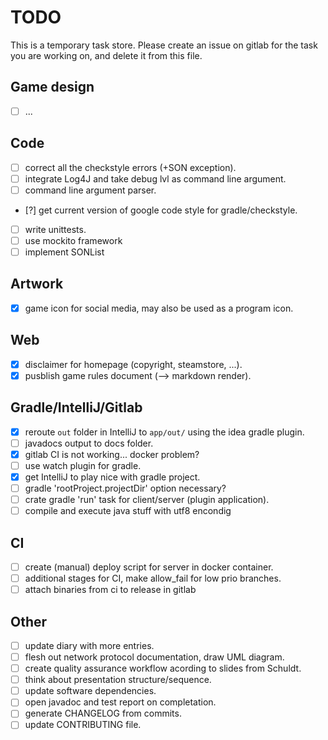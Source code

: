 # TODO
This is a temporary task store. Please create an issue on gitlab for the task you are working on, and delete it from this file.

## Game design
* [ ] ...

## Code
* [ ] correct all the checkstyle errors (+SON exception).
* [ ] integrate Log4J and take debug lvl as command line argument.
* [ ] command line argument parser.
* [?] get current version of google code style for gradle/checkstyle.
* [ ] write unittests.
* [ ] use mockito framework
* [ ] implement SONList

## Artwork
* [X] game icon for social media, may also be used as a program icon.

## Web
* [X] disclaimer for homepage (copyright, steamstore, ...).
* [X] pusblish game rules document (--> markdown render).

## Gradle/IntelliJ/Gitlab
* [X] reroute ``out`` folder in IntelliJ to ``app/out/`` using the idea gradle plugin.
* [ ] javadocs output to docs folder.
* [X] gitlab CI is not working... docker problem?
* [ ] use watch plugin for gradle.
* [X] get IntelliJ to play nice with gradle project.
* [ ] gradle 'rootProject.projectDir' option necessary?
* [ ] crate gradle 'run' task for client/server (plugin application).
* [ ] compile and execute java stuff with utf8 encondig

## CI
* [ ] create (manual) deploy script for server in docker container.
* [ ] additional stages for CI, make allow_fail for low prio branches.
* [ ] attach binaries from ci to release in gitlab

## Other
* [ ] update diary with more entries.
* [ ] flesh out network protocol documentation, draw UML diagram.
* [ ] create quality assurance workflow acording to slides from Schuldt.
* [ ] think about presentation structure/sequence.
* [ ] update software dependencies.
* [ ] open javadoc and test report on completation.
* [ ] generate CHANGELOG from commits.
* [ ] update CONTRIBUTING file.
